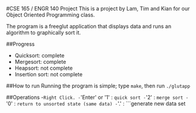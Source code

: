 #CSE 165 / ENGR 140 Project
This is a project by Lam, Tim and Kian for our Object Oriented Programming class.

The program is a freeglut application that displays data and runs an algorithm to graphically sort it.

##Progress
- Quicksort: complete
- Mergesort: complete
- Heapsort: not complete
- Insertion sort: not complete

##How to run
Running the program is simple; type `make`, then run `./glutapp`

##Operations
-```Right Click.
-```'Enter' or '1'		:	```quick sort
-```'2'				:	```merge sort
-```'0'				:	```return to unsorted state (same data)
-```'.'				:	```generate new data set

